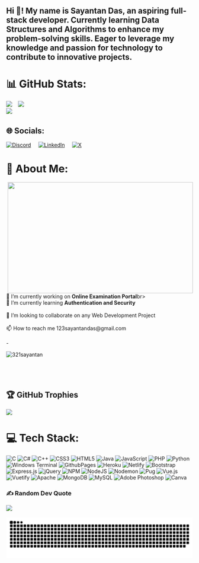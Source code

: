 <h2 align="left">Hi 👋! My name is Sayantan Das, an aspiring full-stack developer. Currently learning Data Structures and Algorithms to enhance my problem-solving skills. Eager to leverage my knowledge and passion for technology to contribute to innovative projects.</h2>

###

# 📊 GitHub Stats:
![](https://github-readme-stats.vercel.app/api?username=321sayantan&theme=merko&hide_border=false&include_all_commits=true&count_private=false) &nbsp;&nbsp;
![](https://github-readme-streak-stats.herokuapp.com/?user=321sayantan&theme=merko&hide_border=false)<br/>
![](https://github-readme-stats.vercel.app/api/top-langs/?username=321sayantan&theme=merko&hide_border=false&include_all_commits=true&count_private=false&layout=compact)

###

## 🌐 Socials:
[![Discord](https://img.shields.io/badge/Discord-%237289DA.svg?logo=discord&logoColor=white)](https://discord.gg/https://discord.gg/NzG2eS9Z) &nbsp; &nbsp; 
[![LinkedIn](https://img.shields.io/badge/LinkedIn-%230077B5.svg?logo=linkedin&logoColor=white)](https://linkedin.com/in/sayantan-das-185b8424b) &nbsp; &nbsp;
[![X](https://img.shields.io/badge/X-black.svg?logo=X&logoColor=white)](https://x.com/@sayanta81962903) 

###
<div>
</div>

###

# 💫 About Me:
<img align="right" height="300" width="500" src="https://qph.cf2.quoracdn.net/main-qimg-03a4a5f034bf0bafa661fd8a8aabedc8"/>
<br>🔭 I’m currently working on <strong>Online Examination Portal</strong>br><br>
🌱 I’m currently learning <strong>Authentication and Security</strong><br><br>
👯 I’m looking to collaborate on any Web Development Project<br><br>
📫 How to reach me 123sayantandas@gmail.com
  <br><br>
- <p align="left"> <img src="https://komarev.com/ghpvc/?username=321sayantan&label=Profile%20views&color=0e75b6&style=flat" alt="321sayantan"/> </p>

###

<br clear="both">
<br>

## 🏆 GitHub Trophies
![](https://github-profile-trophy.vercel.app/?username=321sayantan&theme=radical&no-frame=false&no-bg=true&margin-w=4)

###

<!--<br clear="both">-->
# 💻 Tech Stack:
![C](https://img.shields.io/badge/c-%2300599C.svg?style=for-the-badge&logo=c&logoColor=white) ![C#](https://img.shields.io/badge/c%23-%23239120.svg?style=for-the-badge&logo=csharp&logoColor=white) ![C++](https://img.shields.io/badge/c++-%2300599C.svg?style=for-the-badge&logo=c%2B%2B&logoColor=white) ![CSS3](https://img.shields.io/badge/css3-%231572B6.svg?style=for-the-badge&logo=css3&logoColor=white) ![HTML5](https://img.shields.io/badge/html5-%23E34F26.svg?style=for-the-badge&logo=html5&logoColor=white) ![Java](https://img.shields.io/badge/java-%23ED8B00.svg?style=for-the-badge&logo=openjdk&logoColor=white) ![JavaScript](https://img.shields.io/badge/javascript-%23323330.svg?style=for-the-badge&logo=javascript&logoColor=%23F7DF1E) ![PHP](https://img.shields.io/badge/php-%23777BB4.svg?style=for-the-badge&logo=php&logoColor=white) ![Python](https://img.shields.io/badge/python-3670A0?style=for-the-badge&logo=python&logoColor=ffdd54) ![Windows Terminal](https://img.shields.io/badge/Windows%20Terminal-%234D4D4D.svg?style=for-the-badge&logo=windows-terminal&logoColor=white) ![GithubPages](https://img.shields.io/badge/github%20pages-121013?style=for-the-badge&logo=github&logoColor=white) ![Heroku](https://img.shields.io/badge/heroku-%23430098.svg?style=for-the-badge&logo=heroku&logoColor=white) ![Netlify](https://img.shields.io/badge/netlify-%23000000.svg?style=for-the-badge&logo=netlify&logoColor=#00C7B7) ![Bootstrap](https://img.shields.io/badge/bootstrap-%238511FA.svg?style=for-the-badge&logo=bootstrap&logoColor=white) ![Express.js](https://img.shields.io/badge/express.js-%23404d59.svg?style=for-the-badge&logo=express&logoColor=%2361DAFB) ![jQuery](https://img.shields.io/badge/jquery-%230769AD.svg?style=for-the-badge&logo=jquery&logoColor=white) ![NPM](https://img.shields.io/badge/NPM-%23CB3837.svg?style=for-the-badge&logo=npm&logoColor=white) ![NodeJS](https://img.shields.io/badge/node.js-6DA55F?style=for-the-badge&logo=node.js&logoColor=white) ![Nodemon](https://img.shields.io/badge/NODEMON-%23323330.svg?style=for-the-badge&logo=nodemon&logoColor=%BBDEAD) ![Pug](https://img.shields.io/badge/Pug-FFF?style=for-the-badge&logo=pug&logoColor=A86454) ![Vue.js](https://img.shields.io/badge/vue.js-%2335495e.svg?style=for-the-badge&logo=vuedotjs&logoColor=%234FC08D) ![Vuetify](https://img.shields.io/badge/Vuetify-1867C0?style=for-the-badge&logo=vuetify&logoColor=AEDDFF) ![Apache](https://img.shields.io/badge/apache-%23D42029.svg?style=for-the-badge&logo=apache&logoColor=white) ![MongoDB](https://img.shields.io/badge/MongoDB-%234ea94b.svg?style=for-the-badge&logo=mongodb&logoColor=white) ![MySQL](https://img.shields.io/badge/mysql-%2300000f.svg?style=for-the-badge&logo=mysql&logoColor=white) ![Adobe Photoshop](https://img.shields.io/badge/adobe%20photoshop-%2331A8FF.svg?style=for-the-badge&logo=adobe%20photoshop&logoColor=white) ![Canva](https://img.shields.io/badge/Canva-%2300C4CC.svg?style=for-the-badge&logo=Canva&logoColor=white)

### ✍️ Random Dev Quote
![](https://quotes-github-readme.vercel.app/api?type=horizontal&theme=radical)

<img src="https://raw.githubusercontent.com/321sayantan/321sayantan/output/snake.svg" alt="Snake animation" /> 

###



